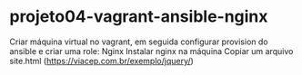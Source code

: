 # projeto04-vagrant-ansible-nginx
Criar máquina virtual no vagrant, em seguida configurar provision do ansible e criar uma role:
Nginx
Instalar nginx na máquina
Copiar um arquivo site.html (https://viacep.com.br/exemplo/jquery/)
